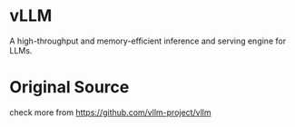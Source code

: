 # vLLM
A high-throughput and memory-efficient inference and serving engine for LLMs.

# Original Source
check more from https://github.com/vllm-project/vllm
